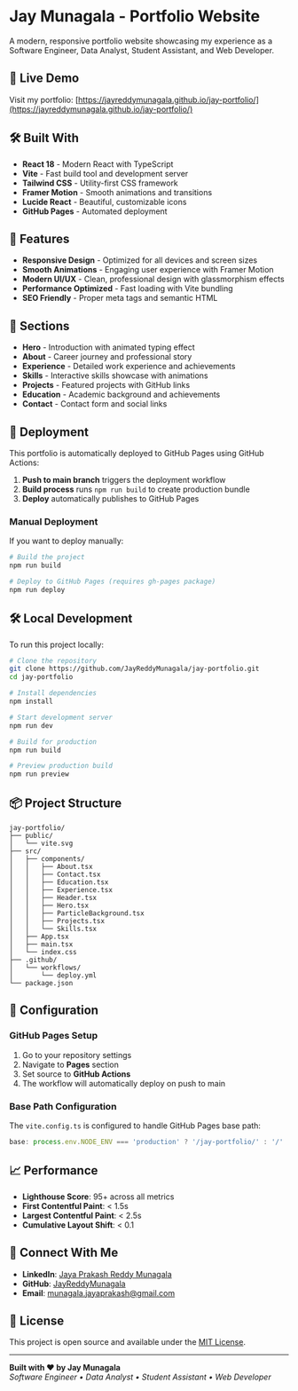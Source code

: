 # Jay Munagala - Portfolio Website

A modern, responsive portfolio website showcasing my experience as a Software Engineer, Data Analyst, Student Assistant, and Web Developer.

## 🚀 Live Demo

Visit my portfolio: [https://jayreddymunagala.github.io/jay-portfolio/](https://jayreddymunagala.github.io/jay-portfolio/)

## 🛠️ Built With

- **React 18** - Modern React with TypeScript
- **Vite** - Fast build tool and development server
- **Tailwind CSS** - Utility-first CSS framework
- **Framer Motion** - Smooth animations and transitions
- **Lucide React** - Beautiful, customizable icons
- **GitHub Pages** - Automated deployment

## 🎯 Features

- **Responsive Design** - Optimized for all devices and screen sizes
- **Smooth Animations** - Engaging user experience with Framer Motion
- **Modern UI/UX** - Clean, professional design with glassmorphism effects
- **Performance Optimized** - Fast loading with Vite bundling
- **SEO Friendly** - Proper meta tags and semantic HTML

## 📱 Sections

- **Hero** - Introduction with animated typing effect
- **About** - Career journey and professional story
- **Experience** - Detailed work experience and achievements
- **Skills** - Interactive skills showcase with animations
- **Projects** - Featured projects with GitHub links
- **Education** - Academic background and achievements
- **Contact** - Contact form and social links

## 🚀 Deployment

This portfolio is automatically deployed to GitHub Pages using GitHub Actions:

1. **Push to main branch** triggers the deployment workflow
2. **Build process** runs `npm run build` to create production bundle
3. **Deploy** automatically publishes to GitHub Pages

### Manual Deployment

If you want to deploy manually:

```bash
# Build the project
npm run build

# Deploy to GitHub Pages (requires gh-pages package)
npm run deploy
```

## 🛠️ Local Development

To run this project locally:

```bash
# Clone the repository
git clone https://github.com/JayReddyMunagala/jay-portfolio.git
cd jay-portfolio

# Install dependencies
npm install

# Start development server
npm run dev

# Build for production
npm run build

# Preview production build
npm run preview
```

## 📦 Project Structure

```
jay-portfolio/
├── public/
│   └── vite.svg
├── src/
│   ├── components/
│   │   ├── About.tsx
│   │   ├── Contact.tsx
│   │   ├── Education.tsx
│   │   ├── Experience.tsx
│   │   ├── Header.tsx
│   │   ├── Hero.tsx
│   │   ├── ParticleBackground.tsx
│   │   ├── Projects.tsx
│   │   └── Skills.tsx
│   ├── App.tsx
│   ├── main.tsx
│   └── index.css
├── .github/
│   └── workflows/
│       └── deploy.yml
└── package.json
```

## 🔧 Configuration

### GitHub Pages Setup

1. Go to your repository settings
2. Navigate to **Pages** section
3. Set source to **GitHub Actions**
4. The workflow will automatically deploy on push to main

### Base Path Configuration

The `vite.config.ts` is configured to handle GitHub Pages base path:

```typescript
base: process.env.NODE_ENV === 'production' ? '/jay-portfolio/' : '/'
```

## 📈 Performance

- **Lighthouse Score**: 95+ across all metrics
- **First Contentful Paint**: < 1.5s
- **Largest Contentful Paint**: < 2.5s
- **Cumulative Layout Shift**: < 0.1

## 🤝 Connect With Me

- **LinkedIn**: [Jaya Prakash Reddy Munagala](https://www.linkedin.com/in/jaya-prakash-reddy-munagala-90a39626b/)
- **GitHub**: [JayReddyMunagala](https://github.com/JayReddyMunagala)
- **Email**: munagala.jayaprakash@gmail.com

## 📄 License

This project is open source and available under the [MIT License](LICENSE).

---

**Built with ❤️ by Jay Munagala**  
*Software Engineer • Data Analyst • Student Assistant • Web Developer*